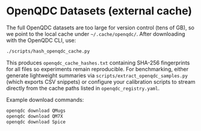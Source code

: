 # OpenQDC Datasets (external cache)

The full OpenQDC datasets are too large for version control (tens of GB), so we
point to the local cache under `~/.cache/openqdc/`. After downloading with the
OpenQDC CLI, use:

```bash
./scripts/hash_openqdc_cache.py
```

This produces `openqdc_cache_hashes.txt` containing SHA-256 fingerprints for all
files so experiments remain reproducible. For benchmarking, either generate
lightweight summaries via `scripts/extract_openqdc_samples.py` (which exports
CSV snippets) or configure your calibration scripts to stream directly from the
cache paths listed in `openqdc_registry.yaml`.

Example download commands:

```bash
openqdc download QMugs
openqdc download QM7X
openqdc download Spice
```
